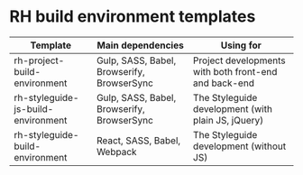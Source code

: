 # RH build environment templates
|Template|Main dependencies|Using for|
|---|---|---|
|rh-project-build-environment|Gulp, SASS, Babel, Browserify, BrowserSync|Project developments with both front-end and back-end|
|rh-styleguide-js-build-environment|Gulp, SASS, Babel, Browserify, BrowserSync|The Styleguide development (with plain JS, jQuery)|
|rh-styleguide-build-environment|React, SASS, Babel, Webpack|The Styleguide development (without JS)|
